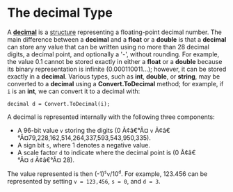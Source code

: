 # The decimal Type

A
[**decimal**](http://msdn.microsoft.com/en-us/library/system.decimal\(v=vs.110\).aspx)
is a [structure](/~rhowell/DataStructures/redirect/structs) representing
a floating-point decimal number. The main difference between a
**decimal** and a **float** or a **double** is that a **decimal** can
store any value that can be written using no more than 28 decimal
digits, a decimal point, and optionally a '-', without rounding. For
example, the value 0.1 cannot be stored exactly in either a **float** or
a **double** because its binary representation is infinite
(0.000110011...); however, it can be stored exactly in a **decimal**.
Various types, such as **int**, **double**, or **string**, may be
converted to a **decimal** using a **Convert.ToDecimal** method; for
example, if `i` is an **int**, we can convert it to a decimal with:

    decimal d = Convert.ToDecimal(i);

A decimal is represented internally with the following three components:

  - A 96-bit value `v` storing the digits
    (0 Ã¢â€°Â¤ `v` Ã¢â€°Â¤79,228,162,514,264,337,593,543,950,335).
  - A sign bit `s`, where 1 denotes a negative value.
  - A scale factor `d` to indicate where the decimal point is
    (0 Ã¢â€°Â¤ `d` Ã¢â€°Â¤ 28).

The value represented is then (-1)<sup>`s`</sup>`v`/10<sup>`d`</sup>.
For example, 123.456 can be represented by setting `v = 123,456`,
`s = 0`, and `d = 3`.
